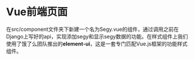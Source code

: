 # Vue前端页面



在src/component文件夹下新建一个名为Segy.vue的组件，通过调用之前在Django上写好的api，实现添加segy和显示segy数据的功能。在样式组件上我们使用了饿了么团队推出的**element-ui**，这是一套专门匹配Vue.js框架的功能样式组件。